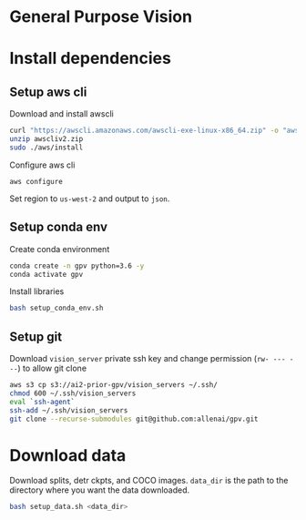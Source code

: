 # General Purpose Vision

# Install dependencies

## Setup aws cli
Download and install awscli
```bash
curl "https://awscli.amazonaws.com/awscli-exe-linux-x86_64.zip" -o "awscliv2.zip"
unzip awscliv2.zip
sudo ./aws/install
```

Configure aws cli
```
aws configure
```
Set region to `us-west-2` and output to `json`.

## Setup conda env
Create conda environment
```bash
conda create -n gpv python=3.6 -y
conda activate gpv
```

Install libraries
```bash
bash setup_conda_env.sh
```

## Setup git
Download `vision_server` private ssh key and change permission (`rw- --- ---`) to allow git clone
```bash
aws s3 cp s3://ai2-prior-gpv/vision_servers ~/.ssh/
chmod 600 ~/.ssh/vision_servers
eval `ssh-agent`
ssh-add ~/.ssh/vision_servers
git clone --recurse-submodules git@github.com:allenai/gpv.git
```

# Download data
Download splits, detr ckpts, and COCO images. `data_dir` is the path to the directory where you want the data downloaded.  
```bash
bash setup_data.sh <data_dir>
```


